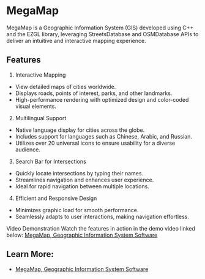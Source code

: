 # MegaMap

MegaMap is a Geographic Information System (GIS) developed using C++ and the EZGL library, leveraging StreetsDatabase and OSMDatabase APIs to deliver an intuitive and interactive mapping experience.

## Features
1. Interactive Mapping
- View detailed maps of cities worldwide.
- Displays roads, points of interest, parks, and other landmarks.
- High-performance rendering with optimized design and color-coded visual elements.

2. Multilingual Support
- Native language display for cities across the globe.
- Includes support for languages such as Chinese, Arabic, and Russian.
- Utilizes over 20 universal icons to ensure usability for a diverse audience.

3. Search Bar for Intersections
- Quickly locate intersections by typing their names.
- Streamlines navigation and enhances user experience.
- Ideal for rapid navigation between multiple locations.

4. Efficient and Responsive Design
- Minimizes graphic load for smooth performance.
- Seamlessly adapts to user interactions, making navigation effortless.

Video Demonstration
Watch the features in action in the demo video linked below:
[MegaMap, Geographic Information System Software](https://d-uzun.wixsite.com/deniz-uzun/post/megamap-geographic-information-system-software)

## Learn More:
- [MegaMap, Geographic Information System Software](https://d-uzun.wixsite.com/deniz-uzun/post/megamap-geographic-information-system-software)
